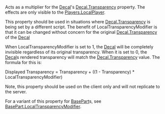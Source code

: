 Acts as a multiplier for the [Decal](https://developer.roblox.com/en-us/api-reference/class/Decal)'s [Decal.Transparency](https://developer.roblox.com/en-us/api-reference/property/Decal/Transparency) property. The effects are only visible to the [Players.LocalPlayer](https://developer.roblox.com/en-us/api-reference/property/Players/LocalPlayer).

This property should be used in situations where [Decal.Transparency](https://developer.roblox.com/en-us/api-reference/property/Decal/Transparency) is being set by a different script. The benefit of LocalTransparencyModifier is that it can be changed without concern for the original [Decal.Transparency](https://developer.roblox.com/en-us/api-reference/property/Decal/Transparency) of the [Decal](https://developer.roblox.com/en-us/api-reference/class/Decal)

When LocalTransparencyModifier is set to 1, the [Decal](https://developer.roblox.com/en-us/api-reference/class/Decal) will be completely invisible regardless of its original transparency. When it is set to 0, the [Decal](https://developer.roblox.com/en-us/api-reference/class/Decal)s rendered transparency will match the [Decal.Transparency](https://developer.roblox.com/en-us/api-reference/property/Decal/Transparency) value. The formula for this is:

Displayed Transparency = Transparency + ((1 - Transparency) \* LocalTransparencyModifier)

Note, this property should be used on the client only and will not replicate to the server.

For a variant of this property for [BasePart](https://developer.roblox.com/en-us/api-reference/class/BasePart)s, see [BasePart.LocalTransparencyModifier](https://developer.roblox.com/en-us/api-reference/property/BasePart/LocalTransparencyModifier).
